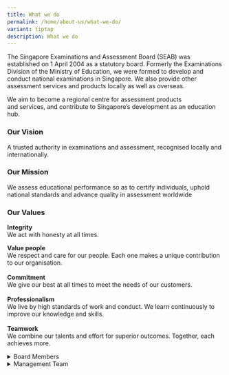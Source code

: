 ```yaml
---
title: What we do
permalink: /home/about-us/what-we-do/
variant: tiptap
description: What we do
---
```

<p>The Singapore Examinations and Assessment Board (SEAB) was established
on 1 April 2004 as a statutory board. Formerly the Examinations Division
of the Ministry of Education, we were formed to develop and conduct national
examinations in Singapore. We also provide other assessment services and
products locally as well as overseas.</p>
<p>We aim to become a regional centre for assessment products and&nbsp;services,&nbsp;and
contribute to Singapore’s development as an education hub.</p>
<h3><strong>Our Vision</strong></h3>
<p>A trusted authority in examinations and&nbsp;assessment,&nbsp;recognised
locally and internationally.</p>
<h3><strong>Our Mission</strong></h3>
<p>We assess educational performance so as to certify individuals, uphold
national standards and advance quality in assessment worldwide</p>
<h3><strong>Our Values</strong></h3>
<p><strong>Integrity</strong>
<br>We act with honesty at all times.</p>
<p></p>
<p><strong>Value people<br></strong>We respect and care for our people. Each
one makes a unique contribution to our organisation.
<br>
<br><strong>Commitment</strong> 
<br>We give our best at all times to meet the needs of our customers.
<br>
<br><strong>Professionalism</strong> 
<br>We live by high standards of work and conduct. We learn continuously to
improve our knowledge and skills.
<br>
<br><strong>Teamwork<br></strong>We combine our talents and effort for superior
outcomes. Together, each achieves more.</p>
<div data-type="detailGroup" class="isomer-accordion isomer-accordion-white">
<details class="isomer-details">
<summary>Board Members</summary>
<div data-type="detailsContent" class="isomer-details-content">
<p></p>
<div class="isomer-card-grid">
<div class="isomer-card">
<div class="isomer-card-image">
<div class="isomer-image-wrapper">
<img style="width: 100%" height="auto" width="100%" alt="Mr Wong Siew Hoong" src="/images/Board Members/Wong_Siew_Hoong.png">
</div>
</div>
<div class="isomer-card-body">
<div class="isomer-card-title">Mr Wong Siew Hoong</div>
<div class="isomer-card-description">Chairman, Singapore Examinations and Assessment Board Advisor, Ministry
of Education</div>
</div>
</div>
<div class="isomer-card">
<div class="isomer-card-image">
<div class="isomer-image-wrapper">
<img style="width: 100%" height="auto" width="100%" alt="Prof Tan Cheong Yian Bernard" src="/images/Board Members/Tan_Cheng_Yian_Bernard.png">
</div>
</div>
<div class="isomer-card-body">
<div class="isomer-card-title">Prof Tan Cheong Yian Bernard</div>
<div class="isomer-card-description">Senior Vice-Provost (Undergraduate Education), National University of
Singapore</div>
</div>
</div>
<div class="isomer-card">
<div class="isomer-card-image">
<div class="isomer-image-wrapper">
<img style="width: 100%" height="auto" width="100%" alt="Ms Juthika Ramanathan" src="/images/Board Members/Juthika_Ramanathan.png">
</div>
</div>
<div class="isomer-card-body">
<div class="isomer-card-title">Ms Juthika Ramanathan</div>
<div class="isomer-card-description">Chief Executive, Office of the Chief Justice, Judiciary</div>
</div>
</div>
<div class="isomer-card">
<div class="isomer-card-image">
<div class="isomer-image-wrapper">
<img style="width: 100%" height="auto" width="100%" alt="Mr Chin Chi Leong" src="https://placehold.co/600x400">
</div>
</div>
<div class="isomer-card-body">
<div class="isomer-card-title">Mr Chin Chi Leong</div>
<div class="isomer-card-description">Deputy Chief Executive Officer (Building Control)/ Commissioner of Buildings,
Building and Construction Authority (BCA)</div>
</div>
</div>
<div class="isomer-card">
<div class="isomer-card-image">
<div class="isomer-image-wrapper">
<img style="width: 100%" height="auto" width="100%" alt="Ms Loo Siew Yee" src="/images/Board Members/ms_loo_siew_yeeeb7ac05f76ae4667a4e6f3dd59f784c2.jpg">
</div>
</div>
<div class="isomer-card-body">
<div class="isomer-card-title">Ms Loo Siew Yee</div>
<div class="isomer-card-description">Assistant Managing Director (Policy, Payments &amp; Financial Crime),
Monetary Authority of Singapore</div>
</div>
</div>
<div class="isomer-card">
<div class="isomer-card-image">
<div class="isomer-image-wrapper">
<img style="width: 100%" height="auto" width="100%" alt="Ms Lee Cher Farn" src="/images/Board Members/ms_lee_cher_farn84a8441a532a490db08e9a48f2864175.jpg">
</div>
</div>
<div class="isomer-card-body">
<div class="isomer-card-title">Ms Lee Cher Farn</div>
<div class="isomer-card-description">Principal Private Secretary to Deputy Prime Minister Heng Swee Keat, Prime
Minister’s Office</div>
</div>
</div>
<div class="isomer-card">
<div class="isomer-card-image">
<div class="isomer-image-wrapper">
<img style="width: 100%" height="auto" width="100%" alt="Ms Jodie Choo Teck Woan" src="https://placehold.co/600x400">
</div>
</div>
<div class="isomer-card-body">
<div class="isomer-card-title">Ms Jodie Choo Teck Woan</div>
<div class="isomer-card-description">Executive Director &amp; Group Head of Human Resources, Information Technology
&amp; Administration, Far East Organization</div>
</div>
</div>
<div class="isomer-card">
<div class="isomer-card-image">
<div class="isomer-image-wrapper">
<img style="width: 100%" height="auto" width="100%" alt="Mr Sng Chern Wei" src="/images/Board Members/mr_sng_chern_wei48f54b2b325644a8820156edc5d0c231.jpg">
</div>
</div>
<div class="isomer-card-body">
<div class="isomer-card-title">Mr Sng Chern Wei</div>
<div class="isomer-card-description">Deputy Director-General of Education (Curriculum), Ministry of Education</div>
</div>
</div>
<div class="isomer-card">
<div class="isomer-card-image">
<div class="isomer-image-wrapper">
<img style="width: 100%" height="auto" width="100%" alt="Mr Yue Lip Sin" src="/images/Board Members/mr_yue_lip_sin.jpg">
</div>
</div>
<div class="isomer-card-body">
<div class="isomer-card-title">Mr Yue Lip Sin</div>
<div class="isomer-card-description">Chief Executive, Singapore Examinations and Assessment Board</div>
</div>
</div>
</div>
<p></p>
<table style="minWidth: 75px">
<colgroup>
<col>
<col>
<col>
</colgroup>
<tbody>
<tr>
<th rowspan="1" colspan="1">
<p></p>
</th>
<th rowspan="1" colspan="1">
<p></p>
</th>
<th rowspan="1" colspan="1">
<p></p>
</th>
</tr>
<tr>
<td rowspan="1" colspan="1">
<div class="isomer-image-wrapper">
<img style="width: 86%;" height="auto" width="100%" alt="Wong Siew Hoong" src="/images/Board Members/Wong_Siew_Hoong.png">
</div>
<p><strong>Mr Wong Siew Hoong Chairman, Singapore Examinations and Assessment Board</strong> 
<br>Advisor, Ministry of Education</p>
</td>
<td rowspan="1" colspan="1">
<p></p>
</td>
<td rowspan="1" colspan="1">
<p></p>
</td>
</tr>
<tr>
<td rowspan="1" colspan="1">
<div class="isomer-image-wrapper">
<img style="width: 86%;" height="auto" width="100%" alt="Tan Cheng Yian Bernard" src="/images/Board Members/Tan_Cheng_Yian_Bernard.png">
</div>
<p><strong>Prof Tan Cheng Yian Bernard</strong> 
<br>
</p>
</td>
<td rowspan="1" colspan="1">
<div class="isomer-image-wrapper">
<img style="width: 97%;" height="auto" width="100%" alt="Juthika Ramanathan" src="/images/Board Members/Juthika_Ramanathan.png">
</div>
<p><strong>Ms Juthika Ramanathan</strong> 
<br>
</p>
</td>
<td rowspan="1" colspan="1">
<div class="isomer-image-wrapper">
<img style="width: 67%;" height="auto" width="100%" alt="Chin Chi Leong" src="/images/Board Members/Chin_Chi_Leong.png">
</div>
<p><strong>Mr Chin Chi Leong</strong> 
<br>
</p>
</td>
</tr>
<tr>
<td rowspan="1" colspan="1">
<p>Senior Vice-Provost
<br>(Undergraduate Education), National University of Singapore</p>
</td>
<td rowspan="1" colspan="1">
<p>Chief Executive, Office of the Chief Justice, Judiciary</p>
</td>
<td rowspan="1" colspan="1">
<p>Deputy Chief Executive Officer (Building Control)/Commissioner of Buildings,
Building and Construction Authority (BCA)</p>
</td>
</tr>
<tr>
<td rowspan="1" colspan="1">
<div class="isomer-image-wrapper">
<img style="width: 85%;" height="auto" width="100%" alt="Ms Loo Siew Yee" src="/images/Board Members/ms_loo_siew_yeeeb7ac05f76ae4667a4e6f3dd59f784c2.jpg">
</div>
<p><strong>Ms Loo Siew Yee</strong> 
<br>Assistant Managing Director (Policy, Payments &amp; Financial Crime),
Monetary Authority of Singapore</p>
</td>
<td rowspan="1" colspan="1">
<div class="isomer-image-wrapper">
<img style="width: 97%;" height="auto" width="100%" alt="Ms Lee Cher Farn" src="/images/Board Members/ms_lee_cher_farn84a8441a532a490db08e9a48f2864175.jpg">
</div>
<p><strong>Ms Lee Cher Farn </strong>
<br>Principal Private Secretary to Deputy Prime Minister Heng Swee Keat, Prime
Minister's Office</p>
</td>
<td rowspan="1" colspan="1">
<div class="isomer-image-wrapper">
<img style="width: 67%;" height="auto" width="100%" alt="Ms Jodie Choo Teck Woan" src="/images/Board Members/ms_jodie_choo_teck_woan896da1044298417a8c73082e8d6fd2d1.jpg">
</div>
<p><strong>Ms Jodie Choo Teck Woan </strong>
<br>Executive Director &amp; Group Head of Human Resources, Information Technology
&amp; Administration, Far East Organisation</p>
</td>
</tr>
<tr>
<td rowspan="1" colspan="1">
<div class="isomer-image-wrapper">
<img style="width: 86%;" height="auto" width="100%" alt="Mr Sng Chern Wei" src="/images/Board Members/mr_sng_chern_wei48f54b2b325644a8820156edc5d0c231.jpg">
</div>
<p><strong>Mr Sng Chern Wei </strong>
<br>Deputy Director-General of Education (Curriculum), Ministry of Education</p>
</td>
<td rowspan="1" colspan="1">
<div class="isomer-image-wrapper">
<img style="width: 97%;" height="auto" width="100%" alt="Mr Yue Lip Sin" src="/images/Board Members/mr_yue_lip_sin.jpg">
</div>
<p><strong>Mr Yue Lip Sin <br></strong>Chief Executive, Singapore Examinations
and Assessment Board</p>
</td>
<td rowspan="1" colspan="1">
<p></p>
</td>
</tr>
</tbody>
</table>
<p></p>
</div>
</details>
<details class="isomer-details">
<summary>Management Team</summary>
<div data-type="detailsContent" class="isomer-details-content">
<p></p>
<p><strong>Chief Executive</strong>
</p>
<ul data-tight="true" class="tight">
<li>
<p>Mr Yue Lip Sin</p>
</li>
</ul>
<p></p>
<p><strong><u>Assessment and Exam Cluster</u></strong> 
<br><strong>Assessment Planning and Development Division</strong>
</p>
<ul data-tight="true" class="tight">
<li>
<p>Mr Tan Kuo Cheang
<br>Director, Assessment Planning and Development</p>
</li>
<li>
<p>Mr Pek Wee Haur
<br>Director, Assessment Planning and Development</p>
</li>
<li>
<p>Ms Karen Chong Kwei Kuen
<br>Deputy Director, Assessment Planning and Development</p>
</li>
<li>
<p>Mdm Toh Hoon Sin
<br>Deputy Director, Assessment Planning and Development</p>
</li>
<li>
<p>Mr Yan Yee Kan
<br>Deputy DIrector, Assessment Planning and Development</p>
</li>
</ul>
<p></p>
<p><strong>Exam Operations Division</strong>
</p>
<ul data-tight="true" class="tight">
<li>
<p>Mr Pang Chong Han
<br>Director, Exam Operations</p>
</li>
<li>
<p>Ms Santhakumari Seranjeevi
<br>Deputy Director, Exam Planning and Administration</p>
</li>
<li>
<p>Mr Oliver Osman Junus
<br>Deputy Director, Exam Systems and Digitalisation</p>
</li>
</ul>
<p></p>
<p><strong>Research and Development Division</strong>
</p>
<ul data-tight="true" class="tight">
<li>
<p>Ms Thong May Teng
<br>Director, Research and Development</p>
</li>
<li>
<p>Dr Tay Poh Hua
<br>Deputy Director, Research and Development</p>
</li>
<li>
<p>Ms Karen Yaw Li Ling
<br>Deputy Director, Research and Development</p>
</li>
</ul>
<p></p>
<p><strong><u>Corporate Cluster</u></strong>
</p>
<ul data-tight="true" class="tight">
<li>
<p>Ms Yeo Su-Lin Selena
<br>Senior Director, Corporate Cluster</p>
</li>
</ul>
<p></p>
<p><strong>Corporate Services Division</strong>
</p>
<ul data-tight="true" class="tight">
<li>
<p>Ms Leow Yin Li Grace
<br>Assistant Director, Human Resource and Organisation Capability</p>
</li>
<li>
<p>Ms Seng Yuwei, Stacy
<br>Assistant Director, Office and Estate Management</p>
</li>
</ul>
<p></p>
<p><strong>Planning and Finance Division</strong>
</p>
<ul data-tight="true" class="tight">
<li>
<p>Ms Ee Yuen Hui
<br>Deputy Director, Planning and Finance</p>
</li>
<li>
<p>Mr Lee Kien Meng
<br>Assistant Director, Finance and Procurement</p>
</li>
<li>
<p>Ms Teng Mei Ling Adeline
<br>Senior Assessment Specialist, Assessment Services</p>
</li>
</ul>
<p></p>
<p><strong>Information Technology</strong>
</p>
<ul data-tight="true" class="tight">
<li>
<p>Mr Woon Tien Kim Louis
<br>Senior Assistant Director, Information Technology</p>
</li>
</ul>
<p></p>
<p><strong>Corporate Communications</strong>
</p>
<ul data-tight="true" class="tight">
<li>
<p>Ms Wong Hui Woon Irene
<br>Senior Assistant Director, Corporate Communications</p>
</li>
</ul>
</div>
</details>
</div>
<p>
<br>
</p>